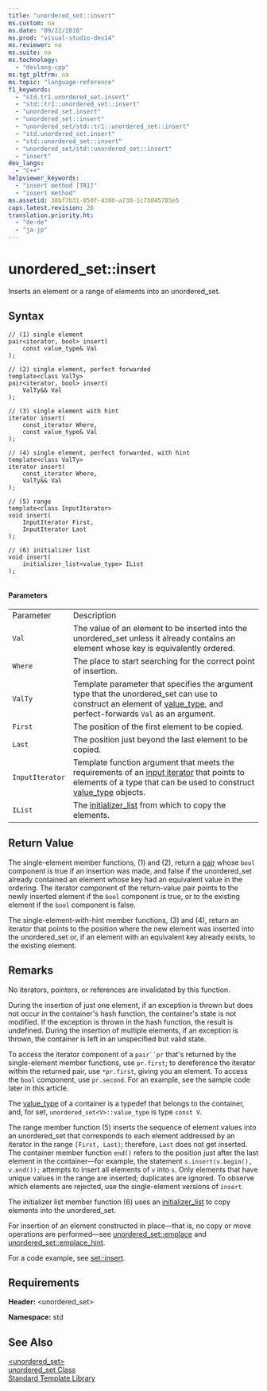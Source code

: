 ```yaml
---
title: "unordered_set::insert"
ms.custom: na
ms.date: "09/22/2016"
ms.prod: "visual-studio-dev14"
ms.reviewer: na
ms.suite: na
ms.technology: 
  - "devlang-cpp"
ms.tgt_pltfrm: na
ms.topic: "language-reference"
f1_keywords: 
  - "std.tr1.unordered_set.insert"
  - "std::tr1::unordered_set::insert"
  - "unordered_set.insert"
  - "unordered_set::insert"
  - "unordered_set/std::tr1::unordered_set::insert"
  - "std.unordered_set.insert"
  - "std::unordered_set::insert"
  - "unordered_set/std::unordered_set::insert"
  - "insert"
dev_langs: 
  - "C++"
helpviewer_keywords: 
  - "insert method [TR1]"
  - "insert method"
ms.assetid: 38bf7b31-850f-4380-a730-1c75045785e5
caps.latest.revision: 26
translation.priority.ht: 
  - "de-de"
  - "ja-jp"
---
```

# unordered_set::insert
Inserts an element or a range of elements into an unordered_set.  
  
## Syntax  
  
```  
// (1) single element  
pair<iterator, bool> insert(  
    const value_type& Val  
);   
  
// (2) single element, perfect forwarded  
template<class ValTy>  
pair<iterator, bool> insert(  
    ValTy&& Val  
);  
  
// (3) single element with hint  
iterator insert(  
    const_iterator Where,  
    const value_type& Val  
);   
  
// (4) single element, perfect forwarded, with hint  
template<class ValTy>  
iterator insert(  
    const_iterator Where,  
    ValTy&& Val  
);  
  
// (5) range   
template<class InputIterator>   
void insert(  
    InputIterator First,  
    InputIterator Last  
);   
  
// (6) initializer list  
void insert(  
    initializer_list<value_type> IList  
);  
  
```  
  
#### Parameters  
  
|||  
|-|-|  
|Parameter|Description|  
|`Val`|The value of an element to be inserted into the unordered_set unless it already contains an element whose key is equivalently ordered.|  
|`Where`|The place to start searching for the correct point of insertion.|  
|`ValTy`|Template parameter that specifies the argument type that the unordered_set can use to construct an element of [value_type](../vs140/map--value_type.md), and perfect-forwards `Val` as an argument.|  
|`First`|The position of the first element to be copied.|  
|`Last`|The position just beyond the last element to be copied.|  
|`InputIterator`|Template function argument that meets the requirements of an [input iterator](../vs140/input_iterator_tag-struct.md) that points to elements of a type that can be used to construct [value_type](../vs140/map--value_type.md) objects.|  
|`IList`|The [initializer_list](../vs140/-initializer_list-.md) from which to copy the elements.|  
  
## Return Value  
 The single-element member functions, (1) and (2), return a [pair](../vs140/pair-structure.md) whose `bool` component is true if an insertion was made, and false if the unordered_set already contained an element whose key had an equivalent value in the ordering. The iterator component of the return-value pair points to the newly inserted element if the `bool` component is true, or to the existing element if the `bool` component is false.  
  
 The single-element-with-hint member functions, (3) and (4), return an iterator that points to the position where the new element was inserted into the unordered_set or, if an element with an equivalent key already exists, to the existing element.  
  
## Remarks  
 No iterators, pointers, or references are invalidated by this function.  
  
 During the insertion of just one element, if an exception is thrown but does not occur in the container's hash function, the container's state is not modified. If the exception is thrown in the hash function, the result is undefined. During the insertion of multiple elements, if an exception is thrown, the container is left in an unspecified but valid state.  
  
 To access the iterator component of a `pair``pr` that's returned by the single-element member functions, use `pr.first`; to dereference the iterator within the returned pair, use `*pr.first`, giving you an element. To access the `bool` component, use `pr.second`. For an example, see the sample code later in this article.  
  
 The [value_type](../vs140/map--value_type.md) of a container is a typedef that belongs to the container, and, for set, `unordered_set<V>::value_type` is type `const V`.  
  
 The range member function (5) inserts the sequence of element values into an unordered_set that corresponds to each element addressed by an iterator in the range `[First, Last)`; therefore, `Last` does not get inserted. The container member function `end()` refers to the position just after the last element in the container—for example, the statement `s.insert(v.begin(), v.end());` attempts to insert all elements of `v` into `s`. Only elements that have unique values in the range are inserted; duplicates are ignored. To observe which elements are rejected, use the single-element versions of `insert`.  
  
 The initializer list member function (6) uses an [initializer_list](../vs140/-initializer_list-.md) to copy elements into the unordered_set.  
  
 For insertion of an element constructed in place—that is, no copy or move operations are performed—see [unordered_set::emplace](../vs140/set--emplace.md) and [unordered_set::emplace_hint](../vs140/set--emplace_hint.md).  
  
 For a code example, see [set::insert](../vs140/set--insert.md).  
  
## Requirements  
 **Header:** \<unordered_set>  
  
 **Namespace:** std  
  
## See Also  
 [\<unordered_set>](../vs140/-unordered_set-.md)   
 [unordered_set Class](../vs140/unordered_set-class.md)   
 [Standard Template Library](../vs140/standard-template-library.md)